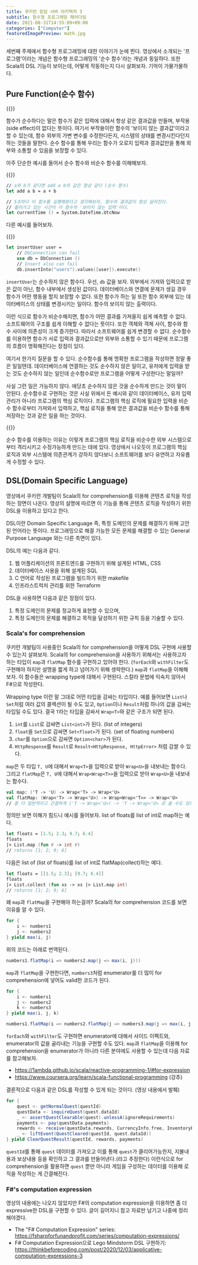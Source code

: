 ```yaml
---
title: 쿠키런 킹덤 서버 아키텍처 3
subtitle: 함수형 프로그래밍 패러다임
date: 2021-08-31T14:55:09+09:00
categories: ["Computer"]
featuredImagePreview: math.jpg
---
```


세번쨰 주제에서 함수형 프로그래밍에 대한 이야기가 눈에 띈다.
영상에서 소개되는 '프로그램'이라는 개념은 함수형 프로그래밍의 '순수 함수'라는 개념과 동일하다.
또한 Scala의 DSL 기능이 보이는데, 어떻게 작동하는지 다시 살펴보자. 기억이 가물가물하다.

## Pure Function(순수 함수)

{{<bundle-image name="pure_function.png" alt="pure function diagram" width="50%">}}

함수가 순수하다는 말은 함수가 같은 입력에 대해서 항상 같은 결과값을 만들며, 부작용(side effect)이 없다는 뜻이다.
여기서 부작용이란 함수의 '보이지 않는 결과값'이라고 할 수 있는데, 함수 외부의 가변 변수를 수정한다든지, 시스템의 상태를 변경시킨다던지 하는 것들을 말한다.
순수 함수를 통해 우리는 함수가 오로지 입력과 결과값만을 통해 외부와 소통할 수 있음을 보장할 수 있다.

아주 단순한 예시를 들어서 순수 함수와 비순수 함수를 이해해보자.

{{<bundle-image name="impure_function_unseen_input.png" alt="impure function" width="75%">}}

``` fsharp
// a와 b가 같다면 add a b의 값은 항상 같다 (순수 함수)
let add a b = a + b

// 5초마다 이 함수를 실행해본다고 생각해보자, 함수의 결과값이 항상 달라진다.
// 흘러가고 있는 시간이 이 함수의 '보이지 않는 입력'이다.
let currentTime () = System.DateTime.UtcNow
```

다른 예시를 들어보자.

{{<bundle-image name="inpure_function_db_conn.png" alt="impure function of connecting db" width="75%">}}

``` fsharp
let insertUser user =
    // DbConnection can fail
    use db = DbConnection ()
    // Insert also can fail
    db.insertInto("users").values([user]).execute()
```

`insertUser`는 순수하지 않은 함수다. 우선, `db` 값을 보자.
외부에서 가져와 입력으로 받은 값이 아닌, 함수 내부에서 생성된 값이다. 데이터베이스와 연결에 문제가 생길 경우 함수가 어떤 행동을 할지 보장할 수 없다.
또한 함수가 하는 일 또한 함수 외부에 있는 데이터베이스의 상태를 변경시키는 일이다. 함수의 보이지 않는 출력이다.

이런 식으로 함수가 비순수해지면, 함수가 어떤 결과를 가져올지 쉽게 예측할 수 없다. 소프트웨어의 구조를 쉽게 이해할 수 없다는 뜻이다.
또한 객체와 객체 사이, 함수와 함수 사이에 의존성이 크게 증가한다. 따라서 소프트웨어를 쉽게 변경할 수 없다.
순수함수를 이용하면 함수가 서로 입력과 결과값으로만 외부와 소통할 수 있기 때문에 프로그램의 흐름이 명확해진다는 장점이 있다.

여기서 한가지 질문을 할 수 있다. 순수함수를 통해 명확한 프로그램을 작성하면 정말 좋은 일일텐데.
데이터베이스에 연결하는 것도 순수하지 않은 일이고, 유저에게 입력을 받는 것도 순수하지 않는 일인데
순수함수로만 프로그램을 어떻게 구성한다는 말일까?

사실 그런 일은 가능하지 않다. 애당초 순수하지 않은 것을 순수하게 만드는 것이 말이 안된다.
순수함수로 구현하는 것은 사실 위에서 든 예시와 같이 데이터베이스, 유저 입력 관리가 아니라 프로그램의 핵심 로직이다.
프로그램의 핵심 로직에 필요한 입력을 비순수 함수로부터 가져와서 입력하고,
핵심 로직을 통해 얻은 결과값을 비순수 함수를 통해 저장하는 것과 같은 일을 하는 것이다.

{{<bundle-image name="pure_program.png" alt="pure program does not have a side effect" width="75%">}}

순수 함수를 이용하는 이유는 이렇게 프로그램의 핵심 로직을 비순수한 외부 시스템으로부터 격리시키고 수정가능하게 만드는 데에 있다.
영상에서 나오듯이 프로그램의 핵심 로직과 외부 시스템에 의존관계가 강하지 않다보니 소프트웨어를 보다 유연하고 자유롭게 수정할 수 있다.


## DSL(Domain Specific Language)

영상에서 쿠키런 개발팀이 Scala의 for comprehension를 이용해 콘텐츠 로직을 작성하는 장면이 나온다.
영상의 설명에 따르면 이 기능을 통해 콘텐츠 로직을 작성하기 위한 DSL을 이용하고 있다고 한다.

DSL이란 Domain Specific Language 즉, 특정 도메인의 문제를 해결하기 위해 고안된 언어라는 뜻이다.
프로그래밍으로 해결 가능한 모든 문제를 해결할 수 있는 General Purpose Language 와는 다른 측면이 있다.

DSL의 예는 다음과 같다.

1. 웹 어플리케이션의 프론트엔드를 구현하기 위해 설계된 HTML, CSS
2. 데이터베이스 사용을 위해 설계된 SQL
3. C 언어로 작성된 프로그램을 빌드하기 위한 makefile
4. 인프라스트럭처 관리를 위한 Terraform

DSL을 사용하면 다음과 같은 장점이 있다.

1. 특정 도메인의 문제를 정교하게 표현할 수 있으며,
2. 특정 도메인의 문제를 해결하고 목적을 달성하기 위한 규칙 등을 기술할 수 있다.

### Scala's for comprehension

쿠키런 개발팀이 사용중인 Scala의 for comprehension을 어떻게 DSL 구현에 사용할 수 있는지 살펴보자.
Scala의 for comprehension을 사용하기 위해서는 사용하고자 하는 타입이 `map`과 `flatMap` 함수를 구현하고 있어야 한다.
(`forEach`와 `withFilter`도 구현해야 하지만 설명을 짧게 하고 넘어가기 위해 생략한다.)
`map`과 `flatMap`을 이해해보자. 이 함수들은 wrapping type에 대해서 구현된다. 스칼라 문법에 익숙치 않아서 F#으로 작성한다.

Wrapping type 이란 말 그대로 어떤 타입을 감싸는 타입이다.
예를 들어보면 `List`나 `Set`처럼 여러 값의 콜렉션이 될 수도 있고, `Option`이나 `Result`처럼 하나의 값을 감싸는 타입일 수도 있다.
결국 `T`라는 타입을 감싸서 `Wrap<T>`와 같은 구조가 되면 된다.

1. `int`를 `List`로 감싸면 `List<int>`가 된다. (list of integers)
2. `float`을 `Set`으로 감싸면 `Set<float>`가 된다. (set of floating numbers)
3. `char`를 `Option`으로 감싸면 `Option<char>`가 된다.
4. `HttpResponse`를 `Result`로 `Result<HttpResponse, HttpError>` 처럼 감쌀 수 있다.

`map`은 두 타입 `T, U`에 대해서 `Wrap<T>`을 입력으로 받아 `Wrap<U>`을 내보내는 함수다.
그리고 `flatMap`은 `T, U`에 대해서 `Wrap<Wrap<T>>`을 입력으로 받아 `Wrap<U>`을 내보내는 함수다.

``` fsharp
val map: ('T -> 'U) -> Wrap<'T> -> Wrap<'U>
val flatMap: (Wrap<'T> -> Wrap<'U>) -> Wrap<Wrap<'T>> -> Wrap<'U>
// 좀 더 일반적이고 간결하게 ('T -> Wrap<'U>) -> 'T -> Wrap<'U> 로 쓸 수도 있다. ('T를 Wrap<'T>로 치환하면 동등하다)
```

정의만 보면 이해가 힘드니 예시를 들어보자.
list of floats를 list of int로 map하는 예다.

``` fsharp
let floats = [1.5; 2.3; 9.7; 6.4]
floats
|> List.map (fun r -> int r)
// returns [1; 2; 9; 6]
```
다음은 list of (list of floats)를 list of int로 flatMap(collect)하는 예다.

``` fsharp
let floats = [[1.5; 2.3]; [9.7; 6.4]]
floats
|> List.collect (fun xs -> xs |> List.map int)
// returns [1; 2; 9; 6]
```

왜 `map`과 `flatMap`을 구현해야 하는걸까?
Scala의 for comprehension 코드를 보면 이유를 알 수 있다.

``` scala
for {
    i <- numbers1
    j <- numbers2
} yield max(i, j)
```

위의 코드는 아래로 번역된다.

``` scala
numbers1.flatMap(i => numbers2.map(j => max(i, j)))
```

`map`과 `flatMap`을 구현한다면, `numbers3`처럼 enumerator를 더 많이 for comprehension에 넣어도 valid한 코드가 된다.

``` scala
for {
    i <- numbers1
    j <- numbers2
    k <- numbers3
} yield max(i, j, k)
```

``` scala
numbers1.flatMap(i => numbers2.flatMap(j => numbers3.map(j => max(i, j, k))))
```

`forEach`와 `withFilter`도 구현하면 enumerator에 대해서 사이드 이펙트와, enumerator의 값을 골라내는 기능을 구현할 수도 있다.
`map`과 `flatMap`을 이용해 for comprehension을 enumerator가 아니라 다른 분야에도 사용할 수 있는데
다음 자료를 참고해보자.

* https://1ambda.github.io/scala/reactive-programming-1/#for-expression
* https://www.coursera.org/learn/scala-functional-programming (강추)

결론적으로 다음과 같은 DSL를 작성할 수 있게 되는 것이다. (영상 내용에서 발췌)
``` scala
for {
    quest <- getNormalQuest(questId)
    questData <- inquireQuest(quest.dataId)
    _ <- assertQuestClearable(quest).unlessA(ignoreRequirements)
    payments <- pay(questData.payments)
    rewards <- receive(questData.rewards, CurrencyInfo.free, InventoryPolicy.Ignore)
    _ <- liftEvent(QuestCleared(questId, quest.dataId))
} yield ClearQuestResult(questId, rewards, payments)
```
`questId`를 통해 `quest` 데이터를 가져오고 이를 통해 `quest`가 클리어가능한지, 지불내용과 보상내용 등을 확인하고 그 결과를 만들어낸다.(라고 추정한다)
이런식으로 for comprehension을 활용하면 `quest` 뿐만 아니라 게임을 구성하는 데이터를 이용해 로직을 작성하는 게 간결해진다.

### F#'s computation expression

영상의 내용에는 나오지 않았지만 F#의 computation expression을 이용하면 좀 더 expressive한 DSL을 구현할 수 있다.
글이 길어지니 참고 자료만 남기고 나중에 정리해야겠다.

* The "F# Computation Expression" series: https://fsharpforfunandprofit.com/series/computation-expressions/
* F# Computation Expression으로 Lego Mindstorm DSL 구현하기: https://thinkbeforecoding.com/post/2020/12/03/applicative-computation-expressions-3